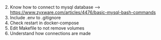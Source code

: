 2. Know how to connect to mysql database
	--> https://www.zyxware.com/articles/4476/basic-mysql-bash-commands
3. Include .env to .gitignore
4. Check restart in docker-compose
5. Edit Makefile to not remove volumes
6. Understand how connections are made